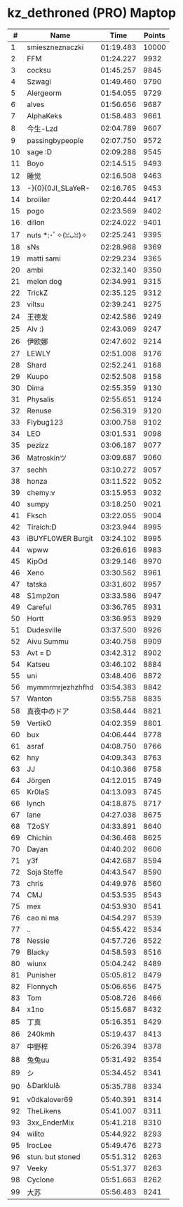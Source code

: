 # kz_dethroned (PRO) Maptop

|  # | Name | Time | Points |
|-------------- | -------------- | -------------- | -------------- | 
| 1 | smieszneznaczki | 01:19.483 | 10000 | 
| 2 | FFM | 01:24.227 | 9932 | 
| 3 | cocksu | 01:45.257 | 9845 | 
| 4 | Szwagi | 01:49.460 | 9790 | 
| 5 | Alergeorm | 01:54.055 | 9729 | 
| 6 | alves | 01:56.656 | 9687 | 
| 7 | AlphaKeks | 01:58.483 | 9661 | 
| 8 | 今生-Lzd | 02:04.789 | 9607 | 
| 9 | passingbypeople | 02:07.750 | 9572 | 
| 10 | sage :D | 02:09.288 | 9545 | 
| 11 | Boyo | 02:14.515 | 9493 | 
| 12 | 睡觉 | 02:16.508 | 9463 | 
| 13 | -}{0}{0JI_SLaYeR- | 02:16.765 | 9453 | 
| 14 | broiiler | 02:20.444 | 9417 | 
| 15 | pogo | 02:23.569 | 9402 | 
| 16 | dillon | 02:24.022 | 9401 | 
| 17 | nuts *:･ﾟ✧(ꈍᴗꈍ)✧ | 02:25.241 | 9395 | 
| 18 | sNs | 02:28.968 | 9369 | 
| 19 | matti sami | 02:29.234 | 9365 | 
| 20 | ambi | 02:32.140 | 9350 | 
| 21 | melon dog | 02:34.991 | 9315 | 
| 22 | TrickZ | 02:35.125 | 9312 | 
| 23 | viltsu | 02:39.241 | 9275 | 
| 24 | 王德发 | 02:42.586 | 9249 | 
| 25 | Alv :) | 02:43.069 | 9247 | 
| 26 | 伊欧娜 | 02:47.602 | 9214 | 
| 27 | LEWLY | 02:51.008 | 9176 | 
| 28 | Shard | 02:52.241 | 9168 | 
| 29 | Kuupo | 02:52.508 | 9158 | 
| 30 | Dima | 02:55.359 | 9130 | 
| 31 | Physalis | 02:55.651 | 9124 | 
| 32 | Renuse | 02:56.319 | 9120 | 
| 33 | Flybug123 | 03:00.758 | 9102 | 
| 34 | LEO | 03:01.531 | 9098 | 
| 35 | pezizz | 03:06.187 | 9077 | 
| 36 | Matroskinツ | 03:09.687 | 9060 | 
| 37 | sechh | 03:10.272 | 9057 | 
| 38 | honza | 03:11.522 | 9052 | 
| 39 | chemy:v | 03:15.953 | 9032 | 
| 40 | sumpy | 03:18.250 | 9021 | 
| 41 | Fksch | 03:22.055 | 9004 | 
| 42 | Tiraich:D | 03:23.944 | 8995 | 
| 43 | iBUYFL0WER Burgit | 03:24.102 | 8995 | 
| 44 | wpww | 03:26.616 | 8983 | 
| 45 | KipOd | 03:29.146 | 8970 | 
| 46 | Xeno | 03:30.562 | 8961 | 
| 47 | tatska | 03:31.602 | 8957 | 
| 48 | S1mp2on | 03:33.586 | 8947 | 
| 49 | Careful | 03:36.765 | 8931 | 
| 50 | Hortt | 03:36.953 | 8929 | 
| 51 | Dudesville | 03:37.500 | 8926 | 
| 52 | Aivu Summu | 03:40.758 | 8909 | 
| 53 | Avt = D | 03:42.312 | 8902 | 
| 54 | Katseu | 03:46.102 | 8884 | 
| 55 | uni | 03:48.406 | 8872 | 
| 56 | mymmrmrjezhzhfhd | 03:54.383 | 8842 | 
| 57 | Wanton | 03:55.758 | 8835 | 
| 58 | 真夜中のドア | 03:58.444 | 8821 | 
| 59 | VertikO | 04:02.359 | 8801 | 
| 60 | bux | 04:06.444 | 8778 | 
| 61 | asraf | 04:08.750 | 8766 | 
| 62 | hny | 04:09.343 | 8763 | 
| 63 | JJ | 04:10.366 | 8758 | 
| 64 | Jörgen | 04:12.015 | 8749 | 
| 65 | Kr0laS | 04:13.093 | 8745 | 
| 66 | lynch | 04:18.875 | 8717 | 
| 67 | lane | 04:27.038 | 8675 | 
| 68 | T2oSY | 04:33.891 | 8640 | 
| 69 | Chichin | 04:36.468 | 8625 | 
| 70 | Dayan | 04:40.202 | 8606 | 
| 71 | y3f | 04:42.687 | 8594 | 
| 72 | Soja Steffe | 04:43.547 | 8590 | 
| 73 | chris | 04:49.976 | 8560 | 
| 74 | CMJ | 04:53.535 | 8543 | 
| 75 | mex | 04:53.930 | 8541 | 
| 76 | cao ni ma | 04:54.297 | 8539 | 
| 77 | .. | 04:55.422 | 8534 | 
| 78 | Nessie | 04:57.726 | 8522 | 
| 79 | Blacky | 04:58.593 | 8516 | 
| 80 | wiunx | 05:04.242 | 8489 | 
| 81 | Punisher | 05:05.812 | 8479 | 
| 82 | Flonnych | 05:06.656 | 8475 | 
| 83 | Tom | 05:08.726 | 8466 | 
| 84 | x1no | 05:15.687 | 8432 | 
| 85 | 丁真 | 05:16.351 | 8429 | 
| 86 | 240kmh | 05:19.437 | 8413 | 
| 87 | 中野梓 | 05:26.394 | 8378 | 
| 88 | 兔兔uu | 05:31.492 | 8354 | 
| 89 | シ | 05:34.452 | 8341 | 
| 90 | ♿Darklul♿ | 05:35.788 | 8334 | 
| 91 | v0dkalover69 | 05:40.391 | 8314 | 
| 92 | TheLikens | 05:41.007 | 8311 | 
| 93 | 3xx_EnderMix | 05:41.218 | 8310 | 
| 94 | wilito | 05:44.922 | 8293 | 
| 95 | IrocLee | 05:49.476 | 8273 | 
| 96 | stun. but stoned | 05:51.312 | 8263 | 
| 97 | Veeky | 05:51.377 | 8263 | 
| 98 | Cyclone | 05:51.663 | 8262 | 
| 99 | 大苏 | 05:56.483 | 8241 | 

